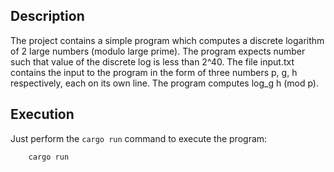 
## Description

The project contains a simple program which computes a discrete logarithm of 2 large numbers (modulo large prime).
The program expects number such that value of the discrete log is less than 2^40.
The file input.txt contains the input to the program in the form of three numbers p, g, h respectively, each on its own line. The program computes log_g h (mod p).


## Execution

Just perform the `cargo run` command to execute the program:
```console
    cargo run
```